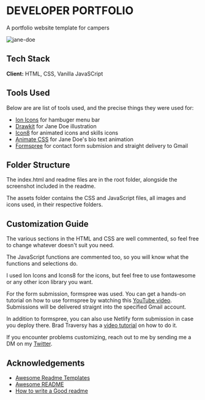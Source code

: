 # DEVELOPER PORTFOLIO

A portfolio website template for campers

![jane-doe](jane-shot.png)


## Tech Stack

**Client:** HTML, CSS, Vanilla JavaSCript

## Tools Used

Below are are list of tools used, and the precise things they were used for:

- [Ion Icons](https://ionic.io/ionicons) for hambuger menu bar
- [Drawkit](https://www.drawkit.io/) for Jane Doe illustration
- [Icon8](https://icons8.com/) for animated icons and skills icons
- [Animate CSS](https://animate.style/) for Jane Doe's bio text animation
- [Formspree](https://formspree.io/) for contact form submision and straight delivery to Gmail

## Folder Structure

The index.html and readme files are in the root folder, alongside the screenshot included in the readme.

The assets folder contains the CSS and JavaScript files, all images and icons used, in their respective folders.

## Customization Guide

The various sections in the HTML and CSS are well commented, so feel free to change whatever doesn't suit you need.

The JavaScript functions are commented too, so you will know what the functions and selections do.

I used Ion Icons and Icons8 for the icons, but feel free to use fontawesome or any other icon library you want.

For the form submission, formspree was used. You can get a hands-on tutorial on how to use formspree by watching this [YouTube video](https://formspree.io/). Submissions will be delivered straignt into the specified Gmail account.

In addition to formspree, you can also use Netlify form submission in case you deploy there. Brad Traversy has a [video tutorial](https://www.youtube.com/watch?v=6ElQ689HRcY) on how to do it.

If you encounter problems customizing, reach out to me by sending me a DM on my [Twitter](https://www.twitter.com/koladechris).

## Acknowledgements

- [Awesome Readme Templates](https://awesomeopensource.com/project/elangosundar/awesome-README-templates)
- [Awesome README](https://github.com/matiassingers/awesome-readme)
- [How to write a Good readme](https://bulldogjob.com/news/449-how-to-write-a-good-readme-for-your-github-project)
